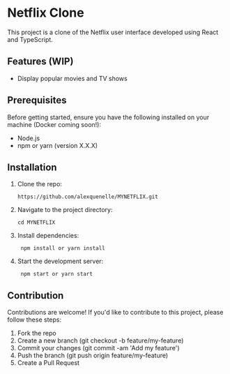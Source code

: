 # Netflix Clone

This project is a clone of the Netflix user interface developed using React and TypeScript.

## Features (WIP)

- Display popular movies and TV shows

## Prerequisites

Before getting started, ensure you have the following installed on your machine (Docker coming soon!):

- Node.js
- npm or yarn (version X.X.X)

## Installation

1. Clone the repo:

   ```shell
   https://github.com/alexquenelle/MYNETFLIX.git
   ```
2. Navigate to the project directory:
    
   ```shell
   cd MYNETFLIX
   ```
3. Install dependencies:
    
   ```shell
    npm install or yarn install
    ```
4. Start the development server:
    
   ```shell
    npm start or yarn start
    ```

## Contribution
Contributions are welcome! If you'd like to contribute to this project, please follow these steps:

1. Fork the repo
2. Create a new branch (git checkout -b feature/my-feature)
3. Commit your changes (git commit -am 'Add my feature')
4. Push the branch (git push origin feature/my-feature)
5. Create a Pull Request
